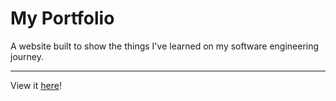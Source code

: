 # My Portfolio

A website built to show the things I've learned on my software engineering journey.
***
View it <a href="https://matthewgoicochea.com" target="_blank">here</a>!
